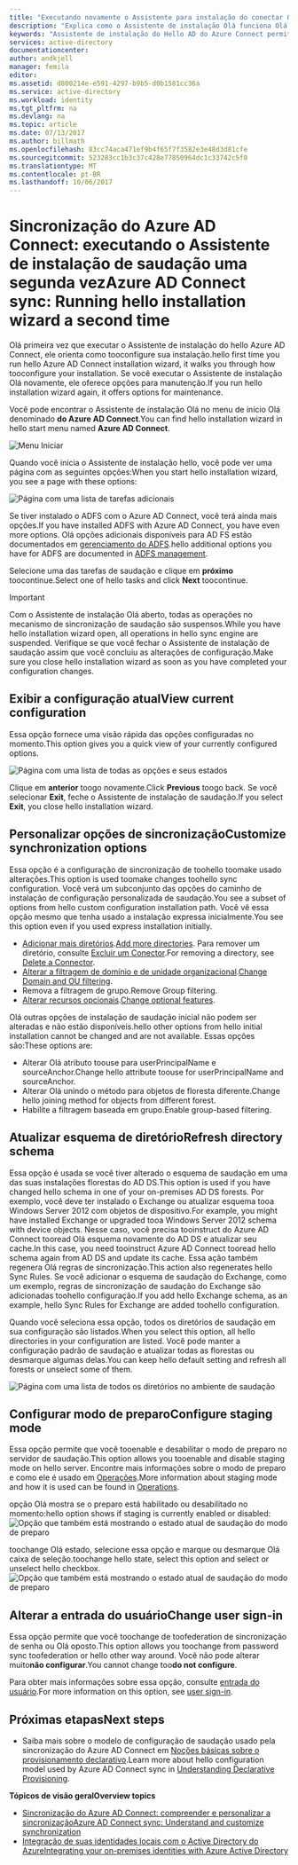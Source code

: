 ```yaml
---
title: "Executando novamente o Assistente para instalação do conectar Olá AD do Azure | Microsoft Docs"
description: "Explica como o Assistente de instalação Olá funciona Olá segunda vez que você executá-lo."
keywords: "Assistente de instalação do Hello AD do Azure Connect permite configurar Olá de configurações de manutenção segunda vez que você executá-lo"
services: active-directory
documentationcenter: 
author: andkjell
manager: femila
editor: 
ms.assetid: d800214e-e591-4297-b9b5-d0b1581cc36a
ms.service: active-directory
ms.workload: identity
ms.tgt_pltfrm: na
ms.devlang: na
ms.topic: article
ms.date: 07/13/2017
ms.author: billmath
ms.openlocfilehash: 83cc74aca471ef9b4f65f7f3582e3e48d3d81cfe
ms.sourcegitcommit: 523283cc1b3c37c428e77850964dc1c33742c5f0
ms.translationtype: MT
ms.contentlocale: pt-BR
ms.lasthandoff: 10/06/2017
---
```

# <a name="azure-ad-connect-sync-running-hello-installation-wizard-a-second-time"></a><span data-ttu-id="b7aee-104">Sincronização do Azure AD Connect: executando o Assistente de instalação de saudação uma segunda vez</span><span class="sxs-lookup"><span data-stu-id="b7aee-104">Azure AD Connect sync: Running hello installation wizard a second time</span></span>
<span data-ttu-id="b7aee-105">Olá primeira vez que executar o Assistente de instalação do hello Azure AD Connect, ele orienta como tooconfigure sua instalação.</span><span class="sxs-lookup"><span data-stu-id="b7aee-105">hello first time you run hello Azure AD Connect installation wizard, it walks you through how tooconfigure your installation.</span></span> <span data-ttu-id="b7aee-106">Se você executar o Assistente de instalação Olá novamente, ele oferece opções para manutenção.</span><span class="sxs-lookup"><span data-stu-id="b7aee-106">If you run hello installation wizard again, it offers options for maintenance.</span></span>

<span data-ttu-id="b7aee-107">Você pode encontrar o Assistente de instalação Olá no menu de início Olá denominado **do Azure AD Connect**.</span><span class="sxs-lookup"><span data-stu-id="b7aee-107">You can find hello installation wizard in hello start menu named **Azure AD Connect**.</span></span>

![Menu Iniciar](./media/active-directory-aadconnectsync-installation-wizard/startmenu.png)

<span data-ttu-id="b7aee-109">Quando você inicia o Assistente de instalação hello, você pode ver uma página com as seguintes opções:</span><span class="sxs-lookup"><span data-stu-id="b7aee-109">When you start hello installation wizard, you see a page with these options:</span></span>

![Página com uma lista de tarefas adicionais](./media/active-directory-aadconnectsync-installation-wizard/additionaltasks.png)

<span data-ttu-id="b7aee-111">Se tiver instalado o ADFS com o Azure AD Connect, você terá ainda mais opções.</span><span class="sxs-lookup"><span data-stu-id="b7aee-111">If you have installed ADFS with Azure AD Connect, you have even more options.</span></span> <span data-ttu-id="b7aee-112">Olá opções adicionais disponíveis para AD FS estão documentados em [gerenciamento do ADFS](active-directory-aadconnect-federation-management.md#manage-ad-fs).</span><span class="sxs-lookup"><span data-stu-id="b7aee-112">hello additional options you have for ADFS are documented in [ADFS management](active-directory-aadconnect-federation-management.md#manage-ad-fs).</span></span>

<span data-ttu-id="b7aee-113">Selecione uma das tarefas de saudação e clique em **próximo** toocontinue.</span><span class="sxs-lookup"><span data-stu-id="b7aee-113">Select one of hello tasks and click **Next** toocontinue.</span></span>

> [!IMPORTANT]
> <span data-ttu-id="b7aee-114">Com o Assistente de instalação Olá aberto, todas as operações no mecanismo de sincronização de saudação são suspensos.</span><span class="sxs-lookup"><span data-stu-id="b7aee-114">While you have hello installation wizard open, all operations in hello sync engine are suspended.</span></span> <span data-ttu-id="b7aee-115">Verifique se que você fechar o Assistente de instalação de saudação assim que você concluiu as alterações de configuração.</span><span class="sxs-lookup"><span data-stu-id="b7aee-115">Make sure you close hello installation wizard as soon as you have completed your configuration changes.</span></span>
>
>

## <a name="view-current-configuration"></a><span data-ttu-id="b7aee-116">Exibir a configuração atual</span><span class="sxs-lookup"><span data-stu-id="b7aee-116">View current configuration</span></span>
<span data-ttu-id="b7aee-117">Essa opção fornece uma visão rápida das opções configuradas no momento.</span><span class="sxs-lookup"><span data-stu-id="b7aee-117">This option gives you a quick view of your currently configured options.</span></span>

![Página com uma lista de todas as opções e seus estados](./media/active-directory-aadconnectsync-installation-wizard/viewconfig.png)

<span data-ttu-id="b7aee-119">Clique em **anterior** toogo novamente.</span><span class="sxs-lookup"><span data-stu-id="b7aee-119">Click **Previous** toogo back.</span></span> <span data-ttu-id="b7aee-120">Se você selecionar **Exit**, feche o Assistente de instalação de saudação.</span><span class="sxs-lookup"><span data-stu-id="b7aee-120">If you select **Exit**, you close hello installation wizard.</span></span>

## <a name="customize-synchronization-options"></a><span data-ttu-id="b7aee-121">Personalizar opções de sincronização</span><span class="sxs-lookup"><span data-stu-id="b7aee-121">Customize synchronization options</span></span>
<span data-ttu-id="b7aee-122">Essa opção é a configuração de sincronização de toohello toomake usado alterações.</span><span class="sxs-lookup"><span data-stu-id="b7aee-122">This option is used toomake changes toohello sync configuration.</span></span> <span data-ttu-id="b7aee-123">Você verá um subconjunto das opções do caminho de instalação de configuração personalizada de saudação.</span><span class="sxs-lookup"><span data-stu-id="b7aee-123">You see a subset of options from hello custom configuration installation path.</span></span> <span data-ttu-id="b7aee-124">Você vê essa opção mesmo que tenha usado a instalação expressa inicialmente.</span><span class="sxs-lookup"><span data-stu-id="b7aee-124">You see this option even if you used express installation initially.</span></span>

* <span data-ttu-id="b7aee-125">[Adicionar mais diretórios](active-directory-aadconnect-get-started-custom.md#connect-your-directories).</span><span class="sxs-lookup"><span data-stu-id="b7aee-125">[Add more directories](active-directory-aadconnect-get-started-custom.md#connect-your-directories).</span></span> <span data-ttu-id="b7aee-126">Para remover um diretório, consulte [Excluir um Conector](active-directory-aadconnectsync-service-manager-ui-connectors.md#delete).</span><span class="sxs-lookup"><span data-stu-id="b7aee-126">For removing a directory, see [Delete a Connector](active-directory-aadconnectsync-service-manager-ui-connectors.md#delete).</span></span>
* <span data-ttu-id="b7aee-127">[Alterar a filtragem de domínio e de unidade organizacional](active-directory-aadconnect-get-started-custom.md#domain-and-ou-filtering).</span><span class="sxs-lookup"><span data-stu-id="b7aee-127">[Change Domain and OU filtering](active-directory-aadconnect-get-started-custom.md#domain-and-ou-filtering).</span></span>
* <span data-ttu-id="b7aee-128">Remova a filtragem de grupo.</span><span class="sxs-lookup"><span data-stu-id="b7aee-128">Remove Group filtering.</span></span>
* <span data-ttu-id="b7aee-129">[Alterar recursos opcionais](active-directory-aadconnect-get-started-custom.md#optional-features).</span><span class="sxs-lookup"><span data-stu-id="b7aee-129">[Change optional features](active-directory-aadconnect-get-started-custom.md#optional-features).</span></span>

<span data-ttu-id="b7aee-130">Olá outras opções de instalação de saudação inicial não podem ser alteradas e não estão disponíveis.</span><span class="sxs-lookup"><span data-stu-id="b7aee-130">hello other options from hello initial installation cannot be changed and are not available.</span></span> <span data-ttu-id="b7aee-131">Essas opções são:</span><span class="sxs-lookup"><span data-stu-id="b7aee-131">These options are:</span></span>

* <span data-ttu-id="b7aee-132">Alterar Olá atributo toouse para userPrincipalName e sourceAnchor.</span><span class="sxs-lookup"><span data-stu-id="b7aee-132">Change hello attribute toouse for userPrincipalName and sourceAnchor.</span></span>
* <span data-ttu-id="b7aee-133">Alterar Olá unindo o método para objetos de floresta diferente.</span><span class="sxs-lookup"><span data-stu-id="b7aee-133">Change hello joining method for objects from different forest.</span></span>
* <span data-ttu-id="b7aee-134">Habilite a filtragem baseada em grupo.</span><span class="sxs-lookup"><span data-stu-id="b7aee-134">Enable group-based filtering.</span></span>

## <a name="refresh-directory-schema"></a><span data-ttu-id="b7aee-135">Atualizar esquema de diretório</span><span class="sxs-lookup"><span data-stu-id="b7aee-135">Refresh directory schema</span></span>
<span data-ttu-id="b7aee-136">Essa opção é usada se você tiver alterado o esquema de saudação em uma das suas instalações florestas do AD DS.</span><span class="sxs-lookup"><span data-stu-id="b7aee-136">This option is used if you have changed hello schema in one of your on-premises AD DS forests.</span></span> <span data-ttu-id="b7aee-137">Por exemplo, você deve ter instalado o Exchange ou atualizar esquema tooa Windows Server 2012 com objetos de dispositivo.</span><span class="sxs-lookup"><span data-stu-id="b7aee-137">For example, you might have installed Exchange or upgraded tooa Windows Server 2012 schema with device objects.</span></span> <span data-ttu-id="b7aee-138">Nesse caso, você precisa tooinstruct do Azure AD Connect tooread Olá esquema novamente do AD DS e atualizar seu cache.</span><span class="sxs-lookup"><span data-stu-id="b7aee-138">In this case, you need tooinstruct Azure AD Connect tooread hello schema again from AD DS and update its cache.</span></span> <span data-ttu-id="b7aee-139">Essa ação também regenera Olá regras de sincronização.</span><span class="sxs-lookup"><span data-stu-id="b7aee-139">This action also regenerates hello Sync Rules.</span></span> <span data-ttu-id="b7aee-140">Se você adicionar o esquema de saudação do Exchange, como um exemplo, regras de sincronização de saudação do Exchange são adicionadas toohello configuração.</span><span class="sxs-lookup"><span data-stu-id="b7aee-140">If you add hello Exchange schema, as an example, hello Sync Rules for Exchange are added toohello configuration.</span></span>

<span data-ttu-id="b7aee-141">Quando você seleciona essa opção, todos os diretórios de saudação em sua configuração são listados.</span><span class="sxs-lookup"><span data-stu-id="b7aee-141">When you select this option, all hello directories in your configuration are listed.</span></span> <span data-ttu-id="b7aee-142">Você pode manter a configuração padrão de saudação e atualizar todas as florestas ou desmarque algumas delas.</span><span class="sxs-lookup"><span data-stu-id="b7aee-142">You can keep hello default setting and refresh all forests or unselect some of them.</span></span>

![Página com uma lista de todos os diretórios no ambiente de saudação](./media/active-directory-aadconnectsync-installation-wizard/refreshschema.png)

## <a name="configure-staging-mode"></a><span data-ttu-id="b7aee-144">Configurar modo de preparo</span><span class="sxs-lookup"><span data-stu-id="b7aee-144">Configure staging mode</span></span>
<span data-ttu-id="b7aee-145">Essa opção permite que você tooenable e desabilitar o modo de preparo no servidor de saudação.</span><span class="sxs-lookup"><span data-stu-id="b7aee-145">This option allows you tooenable and disable staging mode on hello server.</span></span> <span data-ttu-id="b7aee-146">Encontre mais informações sobre o modo de preparo e como ele é usado em [Operações](active-directory-aadconnectsync-operations.md#staging-mode).</span><span class="sxs-lookup"><span data-stu-id="b7aee-146">More information about staging mode and how it is used can be found in [Operations](active-directory-aadconnectsync-operations.md#staging-mode).</span></span>

<span data-ttu-id="b7aee-147">opção Olá mostra se o preparo está habilitado ou desabilitado no momento:</span><span class="sxs-lookup"><span data-stu-id="b7aee-147">hello option shows if staging is currently enabled or disabled:</span></span>  
![Opção que também está mostrando o estado atual de saudação do modo de preparo](./media/active-directory-aadconnectsync-installation-wizard/stagingmodecurrentstate.png)

<span data-ttu-id="b7aee-149">toochange Olá estado, selecione essa opção e marque ou desmarque Olá caixa de seleção.</span><span class="sxs-lookup"><span data-stu-id="b7aee-149">toochange hello state, select this option and select or unselect hello checkbox.</span></span>  
![Opção que também está mostrando o estado atual de saudação do modo de preparo](./media/active-directory-aadconnectsync-installation-wizard/stagingmodeenable.png)

## <a name="change-user-sign-in"></a><span data-ttu-id="b7aee-151">Alterar a entrada do usuário</span><span class="sxs-lookup"><span data-stu-id="b7aee-151">Change user sign-in</span></span>
<span data-ttu-id="b7aee-152">Essa opção permite que você toochange de toofederation de sincronização de senha ou Olá oposto.</span><span class="sxs-lookup"><span data-stu-id="b7aee-152">This option allows you toochange from password sync toofederation or hello other way around.</span></span> <span data-ttu-id="b7aee-153">Você não pode alterar muito**não configurar**.</span><span class="sxs-lookup"><span data-stu-id="b7aee-153">You cannot change too**do not configure**.</span></span>

<span data-ttu-id="b7aee-154">Para obter mais informações sobre essa opção, consulte [entrada do usuário](active-directory-aadconnect-user-signin.md#changing-the-user-sign-in-method).</span><span class="sxs-lookup"><span data-stu-id="b7aee-154">For more information on this option, see [user sign-in](active-directory-aadconnect-user-signin.md#changing-the-user-sign-in-method).</span></span>

## <a name="next-steps"></a><span data-ttu-id="b7aee-155">Próximas etapas</span><span class="sxs-lookup"><span data-stu-id="b7aee-155">Next steps</span></span>
* <span data-ttu-id="b7aee-156">Saiba mais sobre o modelo de configuração de saudação usado pela sincronização do Azure AD Connect em [Noções básicas sobre o provisionamento declarativo](active-directory-aadconnectsync-understanding-declarative-provisioning.md).</span><span class="sxs-lookup"><span data-stu-id="b7aee-156">Learn more about hello configuration model used by Azure AD Connect sync in [Understanding Declarative Provisioning](active-directory-aadconnectsync-understanding-declarative-provisioning.md).</span></span>

<span data-ttu-id="b7aee-157">**Tópicos de visão geral**</span><span class="sxs-lookup"><span data-stu-id="b7aee-157">**Overview topics**</span></span>

* [<span data-ttu-id="b7aee-158">Sincronização do Azure AD Connect: compreender e personalizar a sincronização</span><span class="sxs-lookup"><span data-stu-id="b7aee-158">Azure AD Connect sync: Understand and customize synchronization</span></span>](active-directory-aadconnectsync-whatis.md)
* [<span data-ttu-id="b7aee-159">Integração de suas identidades locais com o Active Directory do Azure</span><span class="sxs-lookup"><span data-stu-id="b7aee-159">Integrating your on-premises identities with Azure Active Directory</span></span>](active-directory-aadconnect.md)
